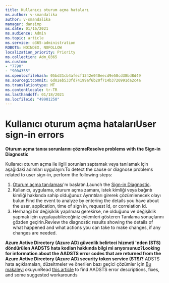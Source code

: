 ```yaml
---
title: Kullanıcı oturum açma hataları
ms.author: v-smandalika
author: v-smandalika
manager: dansimp
ms.date: 01/16/2021
ms.audience: Admin
ms.topic: article
ms.service: o365-administration
ROBOTS: NOINDEX, NOFOLLOW
localization_priority: Priority
ms.collection: Adm_O365
ms.custom:
- "7790"
- "9004355"
ms.openlocfilehash: 05bd31cb4afecf1342e040eecd9e58cd38bd8d49
ms.sourcegitcommit: 6d02eb533fd74199af6b20f714b3720991da2c4a
ms.translationtype: MT
ms.contentlocale: tr-TR
ms.lasthandoff: 01/18/2021
ms.locfileid: "49901250"
---
```

# <a name="user-sign-in-errors"></a><span data-ttu-id="0b5e1-102">Kullanıcı oturum açma hataları</span><span class="sxs-lookup"><span data-stu-id="0b5e1-102">User sign-in errors</span></span>

<span data-ttu-id="0b5e1-103">**Oturum açma tanısı sorunlarını çözme**</span><span class="sxs-lookup"><span data-stu-id="0b5e1-103">**Resolve problems with the Sign-in Diagnostic**</span></span>

<span data-ttu-id="0b5e1-104">Kullanıcı oturum açma ile ilgili sorunları saptamak veya tanılamak için aşağıdaki adımları uygulayın:</span><span class="sxs-lookup"><span data-stu-id="0b5e1-104">To detect the cause or diagnose problems related to user sign-in, perform the following steps:</span></span>

1. <span data-ttu-id="0b5e1-105">[Oturum açma tanılaması](https://ms.portal.azure.com/#blade/Microsoft_AAD_IAM/ActiveDirectoryMenuBlade/diagnose/symptomId/ms_aad_dxp_signin_caDiagnoseAndSolveSummarySymptom)'nı başlatın.</span><span class="sxs-lookup"><span data-stu-id="0b5e1-105">Launch the [Sign-in Diagnostic](https://ms.portal.azure.com/#blade/Microsoft_AAD_IAM/ActiveDirectoryMenuBlade/diagnose/symptomId/ms_aad_dxp_signin_caDiagnoseAndSolveSummarySymptom).</span></span>
2. <span data-ttu-id="0b5e1-106">Kullanıcı, uygulama, oturum açma zamanı, istek kimliği veya bağıntı kimliği hakkında sahip olduğunuz Ayrıntıları girerek çözümlenecek olayı bulun.</span><span class="sxs-lookup"><span data-stu-id="0b5e1-106">Find the event to analyze by entering the details you have about the user, application, time of sign in, request Id, or correlation Id.</span></span>
3. <span data-ttu-id="0b5e1-107">Herhangi bir değişiklik yapılması gerekirse, ne olduğunu ve değişiklik yapmak için uygulayabileceğiniz eylemleri gösteren Tanılama sonuçlarını gözden geçirin.</span><span class="sxs-lookup"><span data-stu-id="0b5e1-107">Review the diagnostic results showing the details of what happened and what actions you can take to make changes, if any changes are needed.</span></span>

<span data-ttu-id="0b5e1-108">**Azure Active Directory (Azure AD) güvenlik belirteci hizmeti 'nden (STS) döndürülen AADSTS hata kodları hakkında bilgi mi arıyorsunuz?**</span><span class="sxs-lookup"><span data-stu-id="0b5e1-108">**Looking for information about the AADSTS error codes that are returned from the Azure Active Directory (Azure AD) security token service (STS)?**</span></span> <span data-ttu-id="0b5e1-109">ADSTS hata açıklamaları, düzeltmeler ve önerilen bazı geçici çözümler için [Bu makaleyi](https://docs.microsoft.com/azure/active-directory/develop/reference-aadsts-error-codes) okuyun</span><span class="sxs-lookup"><span data-stu-id="0b5e1-109">Read [this article](https://docs.microsoft.com/azure/active-directory/develop/reference-aadsts-error-codes) to find AADSTS error descriptions, fixes, and some suggested workarounds</span></span>